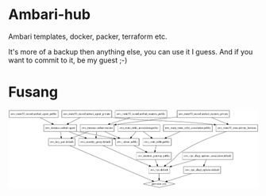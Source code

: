 # **Ambari-hub**
Ambari templates, docker, packer, terraform etc.

It's more of a backup then anything else, you can use it I guess. And if you want to commit to it, be my guest ;-)

# **Fusang**

![Graph icon](graph.png)